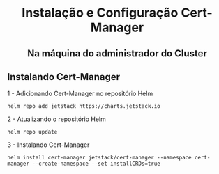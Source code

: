 <h1 align = "center"> Instalação e Configuração Cert-Manager </h1>

<h2 align = "center"> Na máquina do administrador do Cluster </h2>

<h2> Instalando Cert-Manager </h2>

1 - Adicionando Cert-Manager no repositório Helm

    helm repo add jetstack https://charts.jetstack.io

2 - Atualizando o repositório Helm

    helm repo update

3 - Instalando Cert-Manager

    helm install cert-manager jetstack/cert-manager --namespace cert-manager --create-namespace --set installCRDs=true
